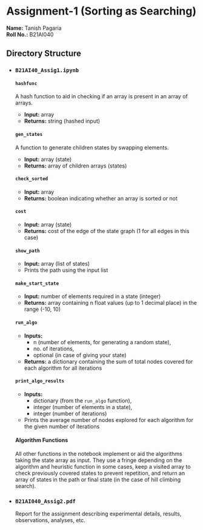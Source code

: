 # Assignment-1 (Sorting as Searching)

**Name:** Tanish Pagaria  
**Roll No.:** B21AI040

## Directory Structure

- ### `B21AI40_Assig1.ipynb`
  #### `hashfunc`

  A hash function to aid in checking if an array is present in an array of arrays.

  - **Input:** array
  - **Returns:** string (hashed input)

  #### `gen_states`

  A function to generate children states by swapping elements.

  - **Input:** array (state)
  - **Returns:** array of children arrays (states)

  #### `check_sorted`

  - **Input:** array
  - **Returns:** boolean indicating whether an array is sorted or not

  #### `cost`

  - **Input:** array (state)
  - **Returns:** cost of the edge of the state graph (1 for all edges in this case)

  #### `show_path`

  - **Input:** array (list of states)
  - Prints the path using the input list

  #### `make_start_state`

  - **Input:** number of elements required in a state (integer)
  - **Returns:** array containing n float values (up to 1 decimal place) in the range (-10, 10)

  #### `run_algo`

  - **Inputs:**
    - n (number of elements, for generating a random state),
    - no. of iterations,
    - optional (in case of giving your state)
  - **Returns:** a dictionary containing the sum of total nodes covered for each algorithm for all iterations

  #### `print_algo_results`

  - **Inputs:**
    - dictionary (from the `run_algo` function),
    - integer (number of elements in a state),
    - integer (number of iterations)
  - Prints the average number of nodes explored for each algorithm for the given number of iterations

  #### Algorithm Functions

  All other functions in the notebook implement or aid the algorithms taking the state array as input. They use a fringe depending on the algorithm and heuristic function in some cases, keep a visited array to check previously covered states to prevent repetition, and return an array of states in the path or final state (in the case of hill climbing search).

- ### `B21AI040_Assig2.pdf`
  Report for the assignment describing experimental details, results, observations, analyses, etc.
